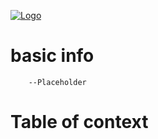 [![Logo](https://avatars.githubusercontent.com/u/101597779?s=200&v=4)](https://github.com/revanced)
# basic info
        --Placeholder
# Table of context

    